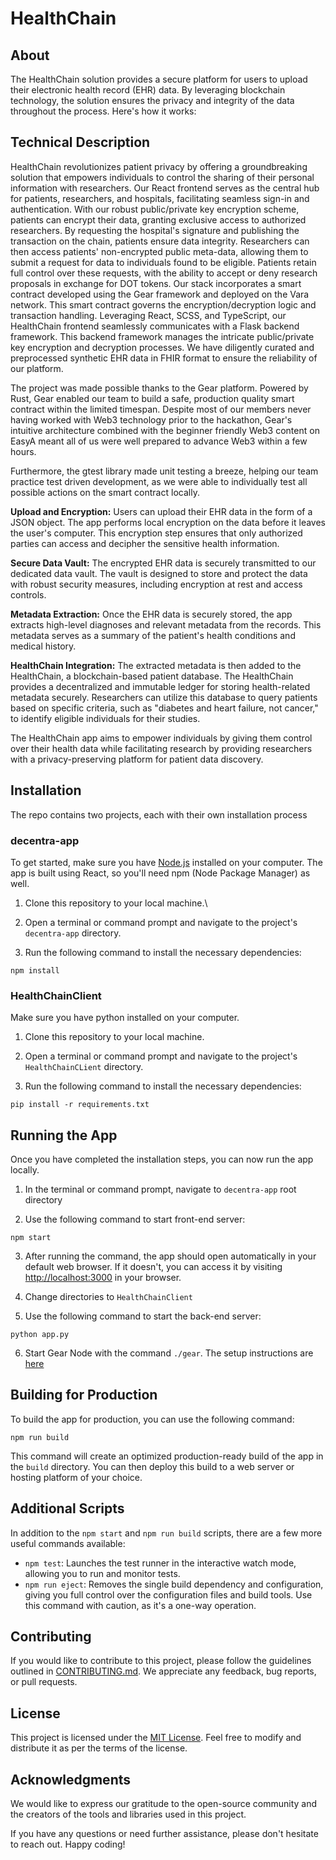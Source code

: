 # HealthChain

## About 

The HealthChain solution provides a secure platform for users to upload their electronic health record (EHR) data. By leveraging blockchain technology, the solution ensures the privacy and integrity of the data throughout the process. Here's how it works:

## Technical Description

HealthChain revolutionizes patient privacy by offering a groundbreaking solution that empowers individuals to control the sharing of their personal information with researchers. Our React frontend serves as the central hub for patients, researchers, and hospitals, facilitating seamless sign-in and authentication. With our robust public/private key encryption scheme, patients can encrypt their data, granting exclusive access to authorized researchers. By requesting the hospital's signature and publishing the transaction on the chain, patients ensure data integrity. Researchers can then access patients' non-encrypted public meta-data, allowing them to submit a request for data to individuals found to be eligible. Patients retain full control over these requests, with the ability to accept or deny research proposals in exchange for DOT tokens. Our stack incorporates a smart contract developed using the Gear framework and deployed on the Vara network. This smart contract governs the encryption/decryption logic and transaction handling. Leveraging React, SCSS, and TypeScript, our HealthChain frontend seamlessly communicates with a Flask backend framework. This backend framework manages the intricate public/private key encryption and decryption processes. We have diligently curated and preprocessed synthetic EHR data in FHIR format to ensure the reliability of our platform.

The project was made possible thanks to the Gear platform. Powered by Rust, Gear enabled our team to build a safe, production quality smart contract within the limited timespan. Despite most of our members never having worked with Web3 technology prior to the hackathon, Gear's intuitive architecture combined with the beginner friendly Web3 content on EasyA meant all of us were well prepared to advance Web3 within a few hours.

Furthermore, the gtest library made unit testing a breeze, helping our team practice test driven development, as we were able to individually test all possible actions on the smart contract locally.

**Upload and Encryption:** Users can upload their EHR data in the form of a JSON object. The app performs local encryption on the data before it leaves the user's computer. This encryption step ensures that only authorized parties can access and decipher the sensitive health information.

**Secure Data Vault:** The encrypted EHR data is securely transmitted to our dedicated data vault. The vault is designed to store and protect the data with robust security measures, including encryption at rest and access controls.

**Metadata Extraction:** Once the EHR data is securely stored, the app extracts high-level diagnoses and relevant metadata from the records. This metadata serves as a summary of the patient's health conditions and medical history.

**HealthChain Integration:** The extracted metadata is then added to the HealthChain, a blockchain-based patient database. The HealthChain provides a decentralized and immutable ledger for storing health-related metadata securely. Researchers can utilize this database to query patients based on specific criteria, such as "diabetes and heart failure, not cancer," to identify eligible individuals for their studies.

The HealthChain app aims to empower individuals by giving them control over their health data while facilitating research by providing researchers with a privacy-preserving platform for patient data discovery. 

## Installation
The repo contains two projects, each with their own installation process
### decentra-app
To get started, make sure you have [Node.js](https://nodejs.org) installed on your computer. The app is built using React, so you'll need npm (Node Package Manager) as well. 

1. Clone this repository to your local machine.\

2. Open a terminal or command prompt and navigate to the project's `decentra-app` directory.

3. Run the following command to install the necessary dependencies:

`npm install`

### HealthChainClient
Make sure you have python installed on your computer.

1. Clone this repository to your local machine.

2. Open a terminal or command prompt and navigate to the project's `HealthChainCLient` directory.

3. Run the following command to install the necessary dependencies:

`pip install -r requirements.txt`

## Running the App

Once you have completed the installation steps, you can now run the app locally.

1. In the terminal or command prompt, navigate to `decentra-app` root directory

2. Use the following command to start front-end server:

`npm start`

3. After running the command, the app should open automatically in your default web browser. If it doesn't, you can access it by visiting [http://localhost:3000](http://localhost:3000) in your browser.

4. Change directories to `HealthChainClient`

5. Use the following command to start the back-end server:

`python app.py`

6. Start Gear Node with the command `./gear`. The setup instructions are [here](https://wiki.gear-tech.io/docs/node/setting-up)

## Building for Production

To build the app for production, you can use the following command:

`npm run build`

This command will create an optimized production-ready build of the app in the `build` directory. You can then deploy this build to a web server or hosting platform of your choice.

## Additional Scripts

In addition to the `npm start` and `npm run build` scripts, there are a few more useful commands available:

- `npm test`: Launches the test runner in the interactive watch mode, allowing you to run and monitor tests.
- `npm run eject`: Removes the single build dependency and configuration, giving you full control over the configuration files and build tools. Use this command with caution, as it's a one-way operation.

## Contributing

If you would like to contribute to this project, please follow the guidelines outlined in [CONTRIBUTING.md](CONTRIBUTING.md). We appreciate any feedback, bug reports, or pull requests.

## License

This project is licensed under the [MIT License](LICENSE). Feel free to modify and distribute it as per the terms of the license.

## Acknowledgments

We would like to express our gratitude to the open-source community and the creators of the tools and libraries used in this project.

If you have any questions or need further assistance, please don't hesitate to reach out. Happy coding!
